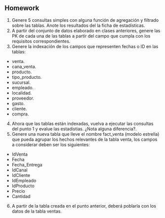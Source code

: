 ## Homework

1. Genere 5 consultas simples con alguna función de agregación y filtrado sobre las tablas. Anote los resultados del la ficha de estadísticas.
2. A partir del conjunto de datos elaborado en clases anteriores, genere las PK de cada una de las tablas a partir del campo que cumpla con los requisitos correspondientes.
3. Genere la indexación de los campos que representen fechas o ID en las tablas:
- venta.
- cana_venta.
- producto.
- tipo_producto.
- sucursal.
- empleado.
- localidad.
- proveedor.
- gasto.
- cliente.
- compra.
4. Ahora que las tablas están indexadas, vuelva a ejecutar las consultas del punto 1 y evalue las estadístias. ¿Nota alguna diferencia?.
5. Genere una nueva tabla que lleve el nombre fact_venta (modelo estrella) que pueda agrupar los hechos relevantes de la tabla venta, los campos a considerar deben ser los siguientes:

- IdVenta
- Fecha
- Fecha_Entrega
- IdCanal
- IdCliente
- IdEmpleado
- IdProducto
- Precio
- Cantidad

6. A partir de la tabla creada en el punto anterior, deberá poblarla con los datos de la tabla ventas.
